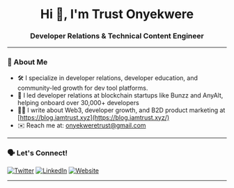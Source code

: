 <h1 align="center">Hi 👋, I'm Trust Onyekwere</h1>
<h3 align="center">Developer Relations & Technical Content Engineer</h3>

---

### 🚀 About Me

- 🛠 I specialize in developer relations, developer education, and community-led growth for dev tool platforms.
- 🔭 I led developer relations at blockchain startups like Bunzz and AnyAlt, helping onboard over 30,000+ developers
- ✍🏽 I write about Web3, developer growth, and B2D product marketing at [https://blog.iamtrust.xyz](https://blog.iamtrust.xyz/)
- ✉️ Reach me at: [onyekweretrust@gmail.com](mailto:onyekweretrust@gmail.com)  


---

### 🗣 Let's Connect!

[![Twitter](https://img.shields.io/badge/Twitter-%231DA1F2.svg?style=flat&logo=twitter&logoColor=white)]([https://twitter.com/yourhandle](https://twitter.com/))
[![LinkedIn](https://img.shields.io/badge/LinkedIn-%230077B5.svg?style=flat&logo=linkedin&logoColor=white)]([https://linkedin.com/in/yourname](https://www.linkedin.com/in/trust-onyekwere/))
[![Website](https://img.shields.io/badge/Website-%234285F4.svg?style=flat&logo=google-chrome&logoColor=white)]([https://yourwebsite.com](https://iamtrust.xyz/))

---

